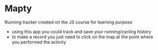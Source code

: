 # Mapty
Running tracker created on the JS course for learning purpose
- using this app you could track and save your running/cycling history
- to make a record you just need to click on the map at the point where you performed the activity    
